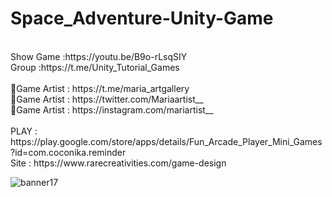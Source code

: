 # Space_Adventure-Unity-Game
<br />
Show Game :https://youtu.be/B9o-rLsqSIY<br />
Group :https://t.me/Unity_Tutorial_Games<br /><br />
🎨Game Artist : https://t.me/maria_artgallery<br />
🎨Game Artist : https://twitter.com/Mariaartist__<br />
🎨Game Artist : https://instagram.com/mariartist__<br /><br />
PLAY : https://play.google.com/store/apps/details/Fun_Arcade_Player_Mini_Games?id=com.coconika.reminder<br />
Site : https://www.rarecreativities.com/game-design <br />

![banner17](https://user-images.githubusercontent.com/83016119/210784368-a3683b18-e9f4-4b9d-940e-b5d759582696.png)
